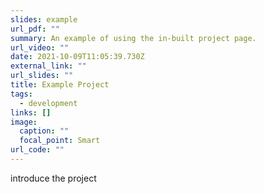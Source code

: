 ```yaml
---
slides: example
url_pdf: ""
summary: An example of using the in-built project page.
url_video: ""
date: 2021-10-09T11:05:39.730Z
external_link: ""
url_slides: ""
title: Example Project
tags:
  - development
links: []
image:
  caption: ""
  focal_point: Smart
url_code: ""
---
```

introduce the project